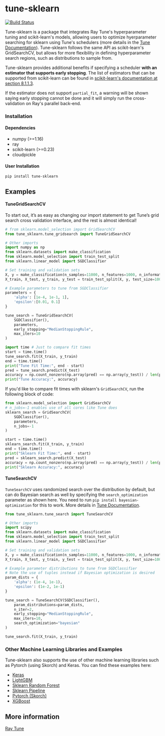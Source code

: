 # tune-sklearn
[![Build Status](https://travis-ci.com/ray-project/tune-sklearn.svg?branch=master)](https://travis-ci.com/ray-project/tune-sklearn)

Tune-sklearn is a package that integrates Ray Tune's hyperparameter tuning and scikit-learn's models, allowing users to optimize hyerparameter searching for sklearn using Tune's schedulers (more details in the [Tune Documentation](http://tune.io/)). 
Tune-sklearn follows the same API as scikit-learn's GridSearchCV, but allows for more flexibility in defining hyperparameter search regions, such as distributions to sample from.

Tune-sklearn provides additional benefits if specifying a scheduler **with an estimator that supports early stopping**. The list of estimators that can be supported from scikit-learn can be found in [scikit-learn's documentation at section 8.1.1.3](https://scikit-learn.org/stable/modules/computing.html#strategies-to-scale-computationally-bigger-data). 

If the estimator does not support `partial_fit`, a warning will be shown saying early stopping cannot be done and it will simply run the cross-validation on Ray's parallel back-end.

### Installation

#### Dependencies
- numpy (>=1.16)
- ray
- scikit-learn (>=0.23)
- cloudpickle

#### User Installation

`pip install tune-sklearn`

## Examples
#### TuneGridSearchCV
To start out, it’s as easy as changing our import statement to get Tune’s grid search cross validation interface, and the rest is almost identical!

```python
# from sklearn.model_selection import GridSearchCV
from tune_sklearn.tune_gridsearch import TuneGridSearchCV

# Other imports
import numpy as np
from sklearn.datasets import make_classification
from sklearn.model_selection import train_test_split
from sklearn.linear_model import SGDClassifier

# Set training and validation sets
X, y = make_classification(n_samples=11000, n_features=1000, n_informative=50, n_redundant=0, n_classes=10, class_sep=2.5)
X_train, X_test, y_train, y_test = train_test_split(X, y, test_size=1000)

# Example parameters to tune from SGDClassifier
parameters = {
    'alpha': [1e-4, 1e-1, 1],
    'epsilon':[0.01, 0.1]
}

tune_search = TuneGridSearchCV(
    SGDClassifier(),
    parameters,
    early_stopping="MedianStoppingRule",
    max_iters=10
)

import time # Just to compare fit times
start = time.time()
tune_search.fit(X_train, y_train)
end = time.time()
print("Tune Fit Time:", end - start)
pred = tune_search.predict(X_test)
accuracy = np.count_nonzero(np.array(pred) == np.array(y_test)) / len(pred)
print("Tune Accuracy:", accuracy)
```

If you'd like to compare fit times with sklearn's `GridSearchCV`, run the following block of code:

```python
from sklearn.model_selection import GridSearchCV
# n_jobs=-1 enables use of all cores like Tune does
sklearn_search = GridSearchCV(
    SGDClassifier(),
    parameters, 
    n_jobs=-1
)

start = time.time()
sklearn_search.fit(X_train, y_train)
end = time.time()
print("Sklearn Fit Time:", end - start)
pred = sklearn_search.predict(X_test)
accuracy = np.count_nonzero(np.array(pred) == np.array(y_test)) / len(pred)
print("Sklearn Accuracy:", accuracy)
```

#### TuneSearchCV

`TuneSearchCV` uses randomized search over the distribution by default, but can do Bayesian search as well by specifying the `search_optimization` parameter as shown here. You need to run `pip install bayesian-optimization` for this to work. More details in [Tune Documentation](https://docs.ray.io/en/latest/tune-searchalg.html#bayesopt-search).

```python
from tune_sklearn.tune_search import TuneSearchCV

# Other imports
import scipy
from sklearn.datasets import make_classification
from sklearn.model_selection import train_test_split
from sklearn.linear_model import SGDClassifier

# Set training and validation sets
X, y = make_classification(n_samples=11000, n_features=1000, n_informative=50, n_redundant=0, n_classes=10, class_sep=2.5)
X_train, X_test, y_train, y_test = train_test_split(X, y, test_size=1000)

# Example parameter distributions to tune from SGDClassifier
# Note the use of tuples instead if Bayesian optimization is desired
param_dists = {
    'alpha': (1e-4, 1e-1),
    'epsilon': (1e-2, 1e-1)
}

tune_search = TuneSearchCV(SGDClassifier(),
    param_distributions=param_dists,
    n_iter=2,
    early_stopping="MedianStoppingRule",
    max_iters=10,
    search_optimization="bayesian"
)

tune_search.fit(X_train, y_train)
```

### Other Machine Learning Libraries and Examples
Tune-sklearn also supports the use of other machine learning libraries such as Pytorch (using Skorch) and Keras. You can find these examples here:
* [Keras](https://github.com/ray-project/tune-sklearn/blob/master/examples/keras_example.py)
* [LightGBM](https://github.com/ray-project/tune-sklearn/blob/master/examples/lgbm.py)
* [Sklearn Random Forest](https://github.com/ray-project/tune-sklearn/blob/master/examples/random_forest.py)
* [Sklearn Pipeline](https://github.com/ray-project/tune-sklearn/blob/master/examples/sklearn_pipeline.py)
* [Pytorch (Skorch)](https://github.com/ray-project/tune-sklearn/blob/master/examples/torch_nn.py)
* [XGBoost](https://github.com/ray-project/tune-sklearn/blob/master/examples/xgbclassifier.py)

## More information
[Ray Tune](https://ray.readthedocs.io/en/latest/tune.html)
